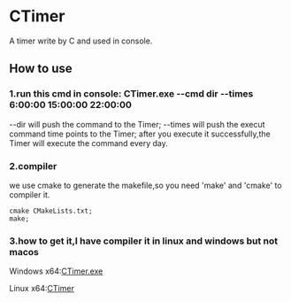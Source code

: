 # CTimer
A timer write by C and used in console.
## How to use
### 1.run this cmd in console: CTimer.exe --cmd dir --times 6:00:00 15:00:00 22:00:00
--dir will push the command to the Timer;
--times will push the execut command time points to the Timer;
after you execute it successfully,the Timer will execute the command every day.
### 2.compiler
we use cmake to generate the makefile,so you need 'make' and 'cmake' to compiler it.
~~~shell/bash
cmake CMakeLists.txt;
make;
~~~
### 3.how to get it,I have compiler it in linux and windows but not macos
Windows x64:[CTimer.exe](https://github.com/sketchdee/CTimer/blob/main/CTimer)

Linux x64:[CTimer](https://github.com/sketchdee/CTimer/blob/main/CTimer.exe)
